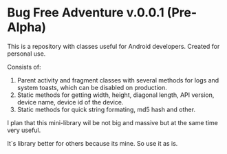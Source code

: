 Bug Free Adventure v.0.0.1 (Pre-Alpha)
=================
This is a repository with classes useful for Android developers. Created for personal use.

Consists of:
1. Parent activity and fragment classes with several methods for logs and system toasts, which can be disabled on production.
2. Static methods for getting width, height, diagonal length, API version, device name, device id of the device.
3. Static methods for quick string formating, md5 hash and other.

I plan that this mini-library wil be not big and massive but at the same time very useful.

It`s library better for others because its mine. So use it as is.
